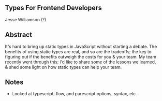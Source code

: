 ## Types For Frontend Developers
Jesse Williamson (?)

## Abstract
It's hard to bring up static types in JavaScript without starting a debate. The benefits of using static types are real, and so are the tradeoffs; the key to figuring out if the benefits outweigh the costs for you & your team. My team recently went through this; I'd like to share some of the lessons we learned, & shed some light on how static types can help your team.

## Notes
 * Looked at typescript, flow, and purescript options, syntax, etc.

